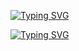 <a href="https://git.io/typing-svg"><img src="https://readme-typing-svg.demolab.com?font=Dancing+Script&size=40&pause=2000&color=544177&background=D4CCDD00&width=500&height=60&lines=Hi%2C+I'm+Gulnaz+;I'm+Gulnaz+" alt="Typing SVG" /></a>

<a href="https://git.io/typing-svg"><img src="https://readme-typing-svg.demolab.com?font=Dancing+Script&size=30&pause=2000&color=9674D4&background=D4CCDD00&width=435&lines=Beginner+Java+Developer+from+Russia+" alt="Typing SVG" /></a>
